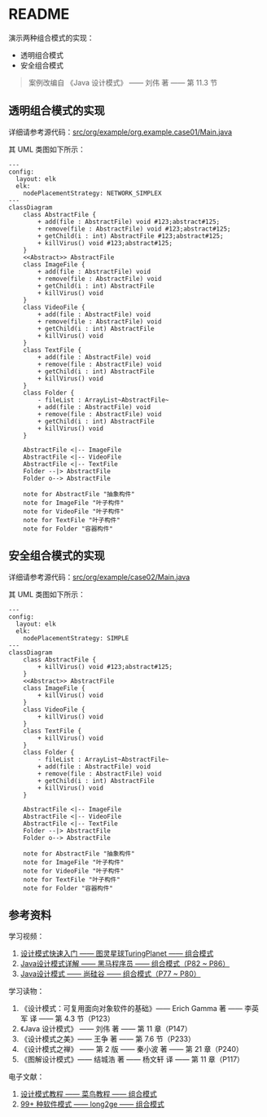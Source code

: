 # README
演示两种组合模式的实现：
+ 透明组合模式
+ 安全组合模式

> 案例改编自 《Java 设计模式》 —— 刘伟 著 —— 第 11.3 节
## 透明组合模式的实现
详细请参考源代码：[src/org/example/org.example.case01/Main.java](./src/org/example/case01/Main.java)

其 UML 类图如下所示：
```mermaid
---
config:
  layout: elk
  elk:
    nodePlacementStrategy: NETWORK_SIMPLEX
---
classDiagram
    class AbstractFile {
        + add(file : AbstractFile) void #123;abstract#125;
        + remove(file : AbstractFile) void #123;abstract#125;
        + getChild(i : int) AbstractFile #123;abstract#125;
        + killVirus() void #123;abstract#125;
    }
    <<Abstract>> AbstractFile
    class ImageFile {
        + add(file : AbstractFile) void 
        + remove(file : AbstractFile) void 
        + getChild(i : int) AbstractFile 
        + killVirus() void 
    }
    class VideoFile {
        + add(file : AbstractFile) void 
        + remove(file : AbstractFile) void 
        + getChild(i : int) AbstractFile 
        + killVirus() void 
    }
    class TextFile {
        + add(file : AbstractFile) void 
        + remove(file : AbstractFile) void 
        + getChild(i : int) AbstractFile 
        + killVirus() void 
    }
    class Folder {
        - fileList : ArrayList~AbstractFile~
        + add(file : AbstractFile) void 
        + remove(file : AbstractFile) void 
        + getChild(i : int) AbstractFile 
        + killVirus() void 
    }

    AbstractFile <|-- ImageFile
    AbstractFile <|-- VideoFile
    AbstractFile <|-- TextFile
    Folder --|> AbstractFile
    Folder o--> AbstractFile

    note for AbstractFile "抽象构件"
    note for ImageFile "叶子构件"
    note for VideoFile "叶子构件"
    note for TextFile "叶子构件"
    note for Folder "容器构件"
```
## 安全组合模式的实现
详细请参考源代码：[src/org/example/case02/Main.java](./src/org/example/case02/Main.java)

其 UML 类图如下所示：
```mermaid
---
config:
  layout: elk
  elk:
    nodePlacementStrategy: SIMPLE
---
classDiagram
    class AbstractFile {
        + killVirus() void #123;abstract#125;
    }
    <<Abstract>> AbstractFile
    class ImageFile {
        + killVirus() void 
    }
    class VideoFile {
        + killVirus() void 
    }
    class TextFile {
        + killVirus() void 
    }
    class Folder {
        - fileList : ArrayList~AbstractFile~
        + add(file : AbstractFile) void 
        + remove(file : AbstractFile) void 
        + getChild(i : int) AbstractFile 
        + killVirus() void 
    }

    AbstractFile <|-- ImageFile
    AbstractFile <|-- VideoFile
    AbstractFile <|-- TextFile
    Folder --|> AbstractFile
    Folder o--> AbstractFile

    note for AbstractFile "抽象构件"
    note for ImageFile "叶子构件"
    note for VideoFile "叶子构件"
    note for TextFile "叶子构件"
    note for Folder "容器构件"
```
## 参考资料
学习视频：
1. [设计模式快速入门 —— 图灵星球TuringPlanet —— 组合模式](https://www.bilibili.com/video/BV1bX4y1d7Ao)
2. [Java设计模式详解 —— 黑马程序员 —— 组合模式（P82 ~ P86）](https://www.bilibili.com/video/BV1Np4y1z7BU?p=82)
3. [Java设计模式 —— 尚硅谷 —— 组合模式（P77 ~ P80）](https://www.bilibili.com/video/BV1G4411c7N4?p=77)

学习读物：
1. 《设计模式：可复用面向对象软件的基础》—— Erich Gamma 著 —— 李英军 译 —— 第 4.3 节（P123）
2. 《Java 设计模式》 —— 刘伟 著 —— 第 11 章（P147）
3. 《设计模式之美》—— 王争 著 —— 第 7.6 节（P233）
4. 《设计模式之禅》 —— 第 2 版 —— 秦小波 著 —— 第 21 章（P240）
5. 《图解设计模式》—— 结城浩 著 —— 杨文轩 译 —— 第 11 章（P117）

电子文献：
1. [设计模式教程 —— 菜鸟教程 —— 组合模式](https://www.runoob.com/design-pattern/composite-pattern.html)
2. [99+ 种软件模式 —— long2ge —— 组合模式](https://learnku.com/docs/99-software-pattern/composite-pattern/11969)